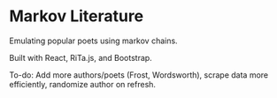 # Markov Literature

Emulating popular poets using markov chains.

Built with React, RiTa.js, and Bootstrap.

To-do: Add more authors/poets (Frost, Wordsworth), scrape data more efficiently, randomize author on refresh.